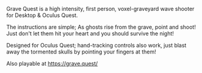 Grave Quest is a high intensity, first person, voxel-graveyard wave shooter for Desktop & Oculus Quest.

The instructions are simple; As ghosts rise from the grave, point and shoot!
Just don't let them hit your heart and you should survive the night!

Designed for Oculus Quest; hand-tracking controls also work, just blast away the tormented skulls by pointing your fingers at them!

Also playable at https://grave.quest/